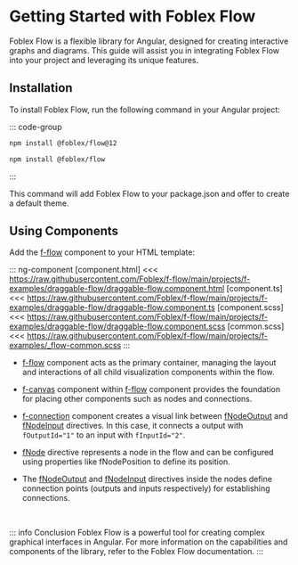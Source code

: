 ﻿# Getting Started with Foblex Flow

Foblex Flow is a flexible library for Angular, designed for creating interactive graphs and diagrams. This guide will assist you in integrating Foblex Flow into your project and leveraging its unique features.

## Installation

To install Foblex Flow, run the following command in your Angular project:

::: code-group

```sh [v12]
npm install @foblex/flow@12
```

```sh [v16]
npm install @foblex/flow
```

:::

This command will add Foblex Flow to your package.json and offer to create a default theme.

## Using Components

Add the [f-flow](f-flow-component) component to your HTML template:

::: ng-component <draggable-flow></draggable-flow>
[component.html] <<< https://raw.githubusercontent.com/Foblex/f-flow/main/projects/f-examples/draggable-flow/draggable-flow.component.html
[component.ts] <<< https://raw.githubusercontent.com/Foblex/f-flow/main/projects/f-examples/draggable-flow/draggable-flow.component.ts
[component.scss] <<< https://raw.githubusercontent.com/Foblex/f-flow/main/projects/f-examples/draggable-flow/draggable-flow.component.scss
[common.scss] <<< https://raw.githubusercontent.com/Foblex/f-flow/main/projects/f-examples/_flow-common.scss
:::

- [f-flow](f-flow-component) component acts as the primary container, managing the layout and interactions of all child visualization components within the flow.

- [f-canvas](f-canvas-component) component within [f-flow](f-flow-component) component provides the foundation for placing other components such as nodes and connections.

- [f-connection](f-connection-component) component creates a visual link between [fNodeOutput](f-node-output-directive) and [fNodeInput](f-node-input-directive) directives. In this case, it connects a output with `fOutputId="1"` to an input with `fInputId="2"`.

- [fNode](f-node-directive) directive represents a node in the flow and can be configured using properties like fNodePosition to define its position.

- The [fNodeOutput](f-node-output-directive) and [fNodeInput](f-node-input-directive) directives inside the nodes define connection points (outputs and inputs respectively) for establishing connections.

<br>

::: info Conclusion
Foblex Flow is a powerful tool for creating complex graphical interfaces in Angular. For more information on the capabilities and components of the library, refer to the Foblex Flow documentation.
:::
